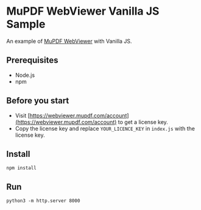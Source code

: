 # MuPDF WebViewer Vanilla JS Sample

An example of [MuPDF WebViewer](https://webviewer.mupdf.com) with Vanilla JS.

## Prerequisites

- Node.js
- npm

## Before you start

- Visit [https://webviewer.mupdf.com/account](https://webviewer.mupdf.com/account) to get a license key.
- Copy the license key and replace `YOUR_LICENCE_KEY` in `index.js` with the license key.

## Install

```shell
npm install
```

## Run

```shell
python3 -m http.server 8000
```
